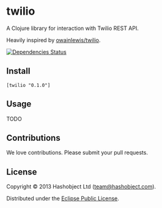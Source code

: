 # twilio

A Clojure library for interaction with Twilio REST API.

Heavily inspired by [owainlewis/twilio](https://github.com/owainlewis/twilio).

[![Dependencies Status](http://jarkeeper.com/hashobject/twilio/status.png)](http://jarkeeper.com/hashobject/twilio)

## Install

```
[twilio "0.1.0"]
```

## Usage

TODO

## Contributions

We love contributions. Please submit your pull requests.


## License

Copyright © 2013 Hashobject Ltd (team@hashobject.com).

Distributed under the [Eclipse Public License](http://opensource.org/licenses/eclipse-1.0).

